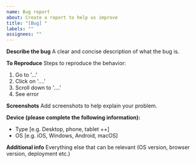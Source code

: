 ```yaml
---
name: Bug report
about: Create a report to help us improve
title: "[Bug] "
labels: ""
assignees: ""
---
```


**Describe the bug** A clear and concise description of what the bug is.

**To Reproduce** Steps to reproduce the behavior:

1. Go to '...'
2. Click on '....'
3. Scroll down to '....'
4. See error

**Screenshots** Add screenshots to help explain your problem.

**Device (please complete the following information):**

- Type [e.g. Desktop, phone, tablet ++]
- OS [e.g. iOS, Windows, Android, macOS]

**Additional info** Everything else that can be relevant (OS version, browser
version, deployment etc.)
